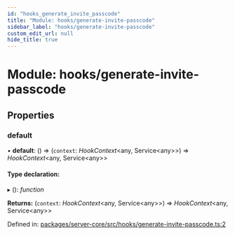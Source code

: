 ```yaml
---
id: "hooks_generate_invite_passcode"
title: "Module: hooks/generate-invite-passcode"
sidebar_label: "hooks/generate-invite-passcode"
custom_edit_url: null
hide_title: true
---
```


# Module: hooks/generate-invite-passcode

## Properties

### default

• **default**: () => (`context`: *HookContext*<any, Service<any\>\>) => *HookContext*<any, Service<any\>\>

#### Type declaration:

▸ (): *function*

**Returns:** (`context`: *HookContext*<any, Service<any\>\>) => *HookContext*<any, Service<any\>\>

Defined in: [packages/server-core/src/hooks/generate-invite-passcode.ts:2](https://github.com/xr3ngine/xr3ngine/blob/65dfcf39a/packages/server-core/src/hooks/generate-invite-passcode.ts#L2)
